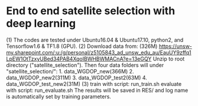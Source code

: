 # End to end satellite selection with deep learning

(1) The codes are tested under Ubuntu16.04 & Ubuntu17.10, python2, and Tensorflow1.6 & TF1.8 (GPU).
(2) Download data from: (326M)
  https://unsw-my.sharepoint.com/:u:/g/personal/z5105843_ad_unsw_edu_au/EauUY9zffq1LpEW1OtTzxyUBed34PAB4XqoIBWHBWMACnA?e=13eGQY
Unzip to root directory ("satellite_selection"). Then four data folders will under "satellite_selection/": 
	1. data_WGDOP_new(366M)
	2. data_WGDOP_new2(311M) 
	3. data_WGDOP_test2(63M) 
	4. data_WGDOP_test_new2(31M)
(3) train with script: run_train.sh
    evaluate with script: run_evaluate.sh
    The results will be saved in RES/ and log name is automatically set by training parameters.
